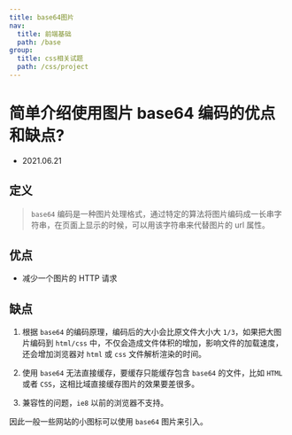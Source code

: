 ```yaml
---
title: base64图片
nav:
  title: 前端基础
  path: /base
group:
  title: css相关试题
  path: /css/project
---
```


# 简单介绍使用图片 base64 编码的优点和缺点?

- 2021.06.21

## 定义

> `base64` 编码是一种图片处理格式，通过特定的算法将图片编码成一长串字符串，在页面上显示的时候，可以用该字符串来代替图片的 url 属性。

## 优点

- 减少一个图片的 HTTP 请求

## 缺点

1. 根据 `base64` 的编码原理，编码后的大小会比原文件大小大 `1/3`，如果把大图片编码到 `html/css` 中，不仅会造成文件体积的增加，影响文件的加载速度，还会增加浏览器对 `html` 或 `css` 文件解析渲染的时间。

2. 使用 `base64` 无法直接缓存，要缓存只能缓存包含 `base64` 的文件，比如 `HTML` 或者 `CSS`，这相比域直接缓存图片的效果要差很多。

3. 兼容性的问题，`ie8` 以前的浏览器不支持。

因此一般一些网站的小图标可以使用 `base64` 图片来引入。
